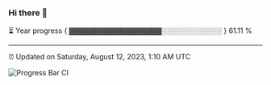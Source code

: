### Hi there 👋

⏳ Year progress { ▓▓▓▓▓▓▓▓▓▓▓▓▓▓▓▓▓▓░░░░░░░░░░░░ } 61.11 %

---

⏰ Updated on Saturday, August 12, 2023, 1:10 AM UTC

![Progress Bar CI](https://github.com/arthurbuhl/arthurbuhl/workflows/Progress%20Bar%20CI/badge.svg)
